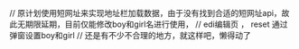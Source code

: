 // 原计划使用短网址来实现地址栏加载数据，由于没有找到合适的短网址api，故此无期限延期，目前仅能修改boy和girl名进行使用，
// edi编辑页 ， reset 通过弹窗设置boy和girl
// 还是有不少不合理的地方，就这样吧，懒得动了